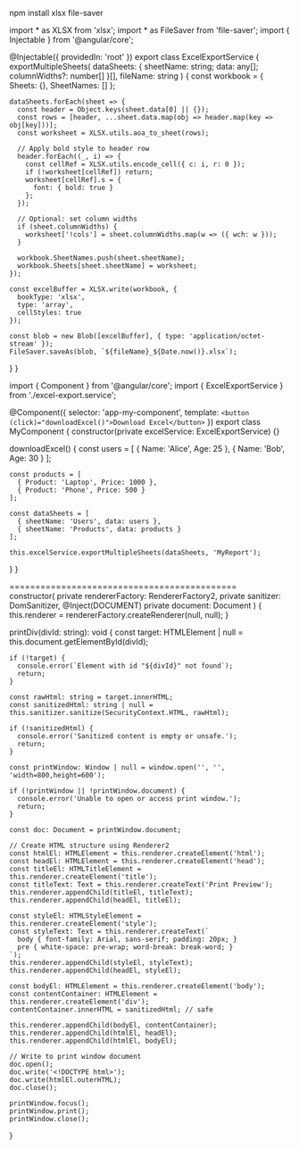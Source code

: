 
npm install xlsx file-saver

import * as XLSX from 'xlsx';
import * as FileSaver from 'file-saver';
import { Injectable } from '@angular/core';

@Injectable({ providedIn: 'root' })
export class ExcelExportService {
  exportMultipleSheets(
    dataSheets: { sheetName: string; data: any[]; columnWidths?: number[] }[],
    fileName: string
  ) {
    const workbook = { Sheets: {}, SheetNames: [] };

    dataSheets.forEach(sheet => {
      const header = Object.keys(sheet.data[0] || {});
      const rows = [header, ...sheet.data.map(obj => header.map(key => obj[key]))];
      const worksheet = XLSX.utils.aoa_to_sheet(rows);

      // Apply bold style to header row
      header.forEach((_, i) => {
        const cellRef = XLSX.utils.encode_cell({ c: i, r: 0 });
        if (!worksheet[cellRef]) return;
        worksheet[cellRef].s = {
          font: { bold: true }
        };
      });

      // Optional: set column widths
      if (sheet.columnWidths) {
        worksheet['!cols'] = sheet.columnWidths.map(w => ({ wch: w }));
      }

      workbook.SheetNames.push(sheet.sheetName);
      workbook.Sheets[sheet.sheetName] = worksheet;
    });

    const excelBuffer = XLSX.write(workbook, {
      bookType: 'xlsx',
      type: 'array',
      cellStyles: true
    });

    const blob = new Blob([excelBuffer], { type: 'application/octet-stream' });
    FileSaver.saveAs(blob, `${fileName}_${Date.now()}.xlsx`);
  }
}


import { Component } from '@angular/core';
import { ExcelExportService } from './excel-export.service';

@Component({
  selector: 'app-my-component',
  template: `<button (click)="downloadExcel()">Download Excel</button>`
})
export class MyComponent {
  constructor(private excelService: ExcelExportService) {}

  downloadExcel() {
    const users = [
      { Name: 'Alice', Age: 25 },
      { Name: 'Bob', Age: 30 }
    ];

    const products = [
      { Product: 'Laptop', Price: 1000 },
      { Product: 'Phone', Price: 500 }
    ];

    const dataSheets = [
      { sheetName: 'Users', data: users },
      { sheetName: 'Products', data: products }
    ];

    this.excelService.exportMultipleSheets(dataSheets, 'MyReport');
  }
}











============================================\
 constructor(
    private rendererFactory: RendererFactory2,
    private sanitizer: DomSanitizer,
    @Inject(DOCUMENT) private document: Document
  ) {
    this.renderer = rendererFactory.createRenderer(null, null);
  }

  printDiv(divId: string): void {
    const target: HTMLElement | null = this.document.getElementById(divId);

    if (!target) {
      console.error(`Element with id "${divId}" not found`);
      return;
    }

    const rawHtml: string = target.innerHTML;
    const sanitizedHtml: string | null = this.sanitizer.sanitize(SecurityContext.HTML, rawHtml);

    if (!sanitizedHtml) {
      console.error('Sanitized content is empty or unsafe.');
      return;
    }

    const printWindow: Window | null = window.open('', '', 'width=800,height=600');

    if (!printWindow || !printWindow.document) {
      console.error('Unable to open or access print window.');
      return;
    }

    const doc: Document = printWindow.document;

    // Create HTML structure using Renderer2
    const htmlEl: HTMLElement = this.renderer.createElement('html');
    const headEl: HTMLElement = this.renderer.createElement('head');
    const titleEl: HTMLTitleElement = this.renderer.createElement('title');
    const titleText: Text = this.renderer.createText('Print Preview');
    this.renderer.appendChild(titleEl, titleText);
    this.renderer.appendChild(headEl, titleEl);

    const styleEl: HTMLStyleElement = this.renderer.createElement('style');
    const styleText: Text = this.renderer.createText(`
      body { font-family: Arial, sans-serif; padding: 20px; }
      pre { white-space: pre-wrap; word-break: break-word; }
    `);
    this.renderer.appendChild(styleEl, styleText);
    this.renderer.appendChild(headEl, styleEl);

    const bodyEl: HTMLElement = this.renderer.createElement('body');
    const contentContainer: HTMLElement = this.renderer.createElement('div');
    contentContainer.innerHTML = sanitizedHtml; // safe

    this.renderer.appendChild(bodyEl, contentContainer);
    this.renderer.appendChild(htmlEl, headEl);
    this.renderer.appendChild(htmlEl, bodyEl);

    // Write to print window document
    doc.open();
    doc.write('<!DOCTYPE html>');
    doc.write(htmlEl.outerHTML);
    doc.close();

    printWindow.focus();
    printWindow.print();
    printWindow.close();
  }
